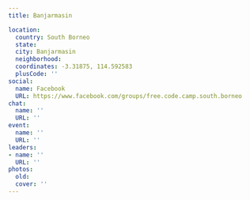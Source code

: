 ```yaml
---
title: Banjarmasin

location:
  country: South Borneo
  state: 
  city: Banjarmasin
  neighborhood: 
  coordinates: -3.31875, 114.592583
  plusCode: ''
social:
  name: Facebook
  URL: https://www.facebook.com/groups/free.code.camp.south.borneo
chat:
  name: ''
  URL: ''
event:
  name: ''
  URL: ''
leaders:
- name: ''
  URL: ''
photos:
  old: 
  cover: ''
---
```

